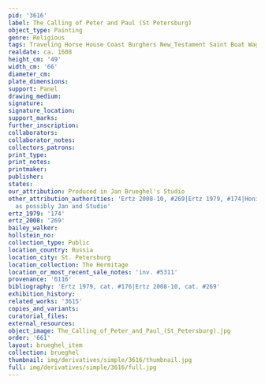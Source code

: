 ```yaml
---
pid: '3616'
label: The Calling of Peter and Paul (St Petersburg)
object_type: Painting
genre: Religious
tags: Traveling Horse House Coast Burghers New_Testament Saint Boat Wagon
realdate: ca. 1608
height_cm: '49'
width_cm: '66'
diameter_cm: 
plate_dimensions: 
support: Panel
drawing_medium: 
signature: 
signature_location: 
support_marks: 
further_inscription: 
collaborators: 
collaborator_notes: 
collectors_patrons: 
print_type: 
print_notes: 
printmaker: 
publisher: 
states: 
our_attribution: Produced in Jan Brueghel's Studio
other_attribution_authorities: 'Ertz 2008-10, #269|Ertz 1979, #174|Honig database
  as possibly Jan and Studio'
ertz_1979: '174'
ertz_2008: '269'
bailey_walker: 
hollstein_no: 
collection_type: Public
location_country: Russia
location_city: St. Petersburg
location_collection: The Hermitage
location_or_most_recent_sale_notes: 'inv. #5311'
provenance: '6116'
bibliography: 'Ertz 1979, cat. #176|Ertz 2008-10, cat. #269'
exhibition_history: 
related_works: '3615'
copies_and_variants: 
curatorial_files: 
external_resources: 
object_image: The_Calling_of_Peter_and_Paul_(St_Petersburg).jpg
order: '661'
layout: brueghel_item
collection: brueghel
thumbnail: img/derivatives/simple/3616/thumbnail.jpg
full: img/derivatives/simple/3616/full.jpg
---
```

